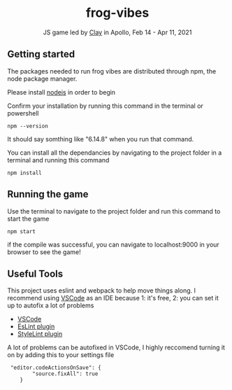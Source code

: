 
<div align="center">
  <h1>frog-vibes</h1>
<span>
JS game led by <a href="https://www.claytaeto.com">Clay</a> in Apollo, Feb 14 -  Apr 11, 2021</span>
</div>

## Getting started

The packages needed to run frog vibes are distributed through npm, the node package manager.

Please install [nodejs](https://nodejs.org/en/) in order to begin


Confirm your installation by running this command in the terminal or powershell
``` 
npm --version
```
It should say somthing like "6.14.8" when you run that command. 

You can install all the dependancies by navigating to the project folder in a terminal and running this command

```
npm install
```

## Running the game

Use the terminal to navigate to the project folder and run this command to start the game 
```
npm start 
```
if the compile was successful, you can navigate to localhost:9000 in your browser to see the game!

## Useful Tools

This project uses eslint and webpack to help move things along. I recommend using [VSCode](https://code.visualstudio.com/) as an IDE because 1: it's free, 2: you can set it up to autofix a lot of problems

* [VSCode](https://code.visualstudio.com/)
* [EsLint plugin](https://marketplace.visualstudio.com/items?itemName=dbaeumer.vscode-eslint)
* [StyleLint plugin](https://marketplace.visualstudio.com/items?itemName=stylelint.vscode-stylelint)

A lot of problems can be autofixed in VSCode, I highly reccomend turning it on by adding this to your settings file
```
 "editor.codeActionsOnSave": {
        "source.fixAll": true
    }
```
